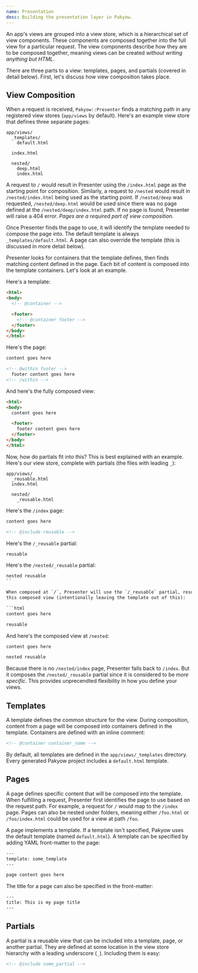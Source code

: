 ```yaml
---
name: Presentation
desc: Building the presentation layer in Pakyow.
---
```


An app's views are grouped into a view store, which is a hierarchical set of
view components. These components are composed together into the full view for a
particular request. The view components describe how they are to be composed
together, meaning views can be created *without writing anything but HTML*.

There are three parts to a view: templates, pages, and partials (covered in
detail below). First, let's discuss how view composition takes place.

## View Composition

When a request is received, `Pakyow::Presenter` finds a matching path in any
registered view stores (`app/views` by default). Here's an example view store
that defines three separate pages:

```
app/views/
  _templates/
    default.html

  index.html

  nested/
    deep.html
    index.html
```

A request to `/` would result in Presenter using the `/index.html` page as the
starting point for composition. Similarly, a request to `/nested` would result
in `/nested/index.html` being used as the starting point. If `/nested/deep` was
requested, `/nested/deep.html` would be used since there was no page defined at
the `/nested/deep/index.html` path. If no page is found, Presenter will raise a
404 error. *Pages are a required part of view composition.*

Once Presenter finds the page to use, it will identify the template needed to
compose the page into. The default template is always `_templates/default.html`.
A page can also override the template (this is discussed in more detail below).

Presenter looks for containers that the template defines, then finds matching
content defined in the page. Each bit of content is composed into the template
containers. Let's look at an example.

Here's a template:

```html
<html>
<body>
  <!-- @container -->

  <footer>
    <!-- @container footer -->
  </footer>
</body>
</html>
```

Here's the page:

```html
content goes here

<!-- @within footer -->
  footer content goes here
<!-- /within -->
```

And here's the fully composed view:

```html
<html>
<body>
  content goes here

  <footer>
    footer content goes here
  </footer>
</body>
</html>
```

Now, how do partials fit into this? This is best explained with an example.
Here's our view store, complete with partials (the files with leading `_`):

```
app/views/
  _reusable.html
  index.html

  nested/
    _reusable.html
```

Here's the `/index` page:

```html
content goes here

<!-- @include reusable -->
```

Here's the `/_reusable` partial:

```html
reusable
```

Here's the `/nested/_reusable` partial:

```html
nested reusable
``

When composed at `/`, Presenter will use the `/_reusable` partial, resulting in
this composed view (intentionally leaving the template out of this):

```html
content goes here

reusable
```

And here's the composed view at `/nested`:

```html
content goes here

nested reusable
```

Because there is no `/nested/index` page, Presenter falls back to `/index`. But
it composes the `/nested/_reusable` partial since it is considered to be *more
specific*. This provides unprecendted flexibility in how you define your views.

## Templates

A template defines the common structure for the view. During composition,
content from a page will be composed into containers defined in the template.
Containers are defined with an inline comment:

```html
<!-- @container container_name -->
```

By default, all templates are defined in the `app/views/_templates` directory.
Every generated Pakyow project includes a `default.html` template.

## Pages

A page defines specific content that will be composed into the template. When
fulfilling a request, Presenter first identifies the page to use based on the
request path. For example, a request for `/` would map to the `/index` page.
Pages can also be nested under folders, meaning either `/foo.html` or
`/foo/index.html` could be used for a view at path `/foo`.

A page implements a template. If a template isn't specified, Pakyow uses the
default template (named `default.html`). A template can be specified by adding
YAML front-matter to the page:

```html
---
template: some_template
---

page content goes here
```

The title for a page can also be specified in the front-matter:

```html
---
title: This is my page title
---
```

## Partials

A partial is a reusable view that can be included into a template, page, or
another partial. They are defined at some location in the view store hierarchy
with a leading underscore (`_`). Including them is easy:

```html
<!-- @include some_partial -->
```
